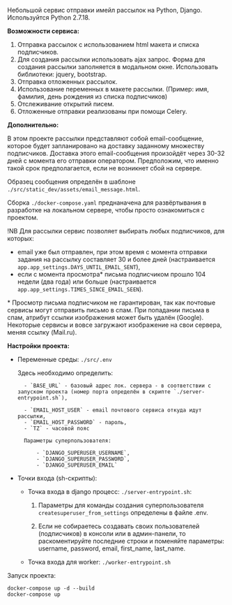 Небольшой сервис отправки имейл рассылок на Python, Django. 
Используйтся Python 2.7.18.

**Возможности сервиса:**

1. Отправка рассылок с использованием html макета и списка подписчиков.
2. Для создания рассылки использовать ajax запрос. Форма для создания рассылки заполняется в модальном окне. Использовать библиотеки: jquery, bootstrap.
3. Отправка отложенных рассылок.
4. Использование переменных в макете рассылки. (Пример: имя, фамилия, день рождения из списка подписчиков)
5. Отслеживание открытий писем.
6. Отложенные отправки реализованы при помощи Celery.

**Дополнительно:**

В этом проекте рассылки представляют собой email-сообщение, которое будет запланировано на доставку заданному множеству подписчиков.
Доставка этого email-сообщения произойдёт через 30-32 дней с момента его отправки оператором. Предположим, что именно такой срок предполагается,
если не возникнет сбой на сервере.

Образец сообщения определён в шаблоне `./src/static_dev/assets/email_message.html`.

Сборка `./docker-compose.yaml` преднаначена для развёртывания в разработке на локальном сервере, чтобы просто ознакомиться с проектом.

!NB Для рассылки сервис позволяет выбирать любых подписчиков, для которых:

 - email уже был отправлен, при этом время с момента отправки задания на рассылку составляет 30 и более дней (настраивается `app.app_settings.DAYS_UNTIL_EMAIL_SENT`),
 - если с момента просмотра* письма подписчиком прошло 104 недели (два года) или больше (настраивается `app.app_settings.TIMES_SINCE_EMAIL_SEEN`).


\* Просмотр письма подписчиком не гарантирован, так как почтовые сервисы могут отправить письмо в спам.
При попадании письма в спам, атрибут ссылки изображения может быть удалён (Google). Некоторые сервисы и вовсе 
загружают изображение на свои сервера, меняя ссылку (Mail.ru).

**Настройки проекта:**

- Переменные среды: `./src/.env`

    Здесь необходимо определить:

        - `BASE_URL` - базовый адрес лок. сервера - в соответствии с запуском проекта (номер порта определён в скрипте `./server-entrypoint.sh`),

        - `EMAIL_HOST_USER` - email почтового сервиса откуда идут рассылки,
        - `EMAIL_HOST_PASSWORD` - пароль,
        - `TZ` - часовой пояс

        Параметры суперпользователя:

            - `DJANGO_SUPERUSER_USERNAME`,
            - `DJANGO_SUPERUSER_PASSWORD`,
            - `DJANGO_SUPERUSER_EMAIL`

- Точки входа (sh-скрипты): 

    - Точка входа в django процесс: `./server-entrypoint.sh`:

        1. Параметры для команды создания суперпользователя `createsuperuser_from_settings` определены в файле .env.

        2. Если не собираетесь создавать своих пользователей (подписчиков) в консоли или в админ-панели, то раскоментируйте последние строки и поменяйте параметры: 
        username, password, email, first_name, last_name.

    - Точка входа для worker: `./worker-entrypoint.sh`
    

Запуск проекта:

```
docker-compose up -d --build
docker-compose up
```